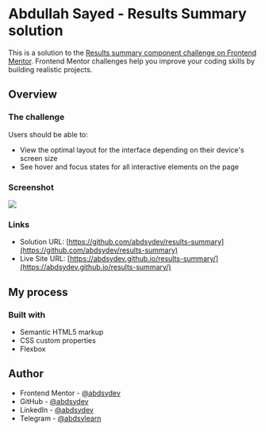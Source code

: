 # Abdullah Sayed - Results Summary solution

This is a solution to the [Results summary component challenge on Frontend Mentor](https://www.frontendmentor.io/challenges/results-summary-component-CE_K6s0maV). Frontend Mentor challenges help you improve your coding skills by building realistic projects. 

## Overview

### The challenge

Users should be able to:

- View the optimal layout for the interface depending on their device's screen size
- See hover and focus states for all interactive elements on the page

### Screenshot

![](./screenshot.jpg) 

### Links

- Solution URL: [https://github.com/abdsydev/results-summary](https://github.com/abdsydev/results-summary)
- Live Site URL: [https://abdsydev.github.io/results-summary/](https://abdsydev.github.io/results-summary/)

## My process

### Built with

- Semantic HTML5 markup
- CSS custom properties
- Flexbox

## Author

- Frontend Mentor - [@abdsydev](https://www.frontendmentor.io/profile/abdsydev)
- GitHub - [@abdsydev](https://github.com/abdsydev)
- LinkedIn - [@abdsydev](https://www.linkedin.com/in/abdsydev/)
- Telegram - [@abdsylearn](https://t.me/abdsylearn)
